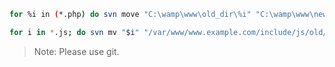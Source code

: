 ```bash
for %i in (*.php) do svn move "C:\wamp\www\old_dir\%i" "C:\wamp\www\new_dir"
```

```bash
for i in *.js; do svn mv "$i" "/var/www/www.example.com/include/js/old/"; done
```

> Note: Please use git.